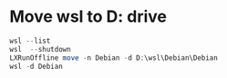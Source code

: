# Move wsl to D: drive

```powershell
wsl --list
wsl  --shutdown
LXRunOffline move -n Debian -d D:\wsl\Debian\Debian
wsl -d Debian
```